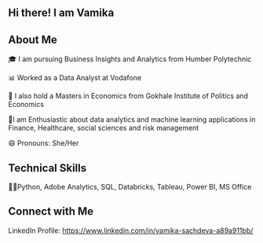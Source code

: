 ## Hi there! I am Vamika

## About Me
🎓 I am pursuing Business Insights and Analytics from Humber Polytechnic

📊 Worked as a Data Analyst at Vodafone

🔭 I also hold a Masters in Economics from Gokhale Institute of Politics and Economics

🌱I am Enthusiastic about data analytics and machine learning applications in Finance, Healthcare, social sciences and risk management

😄 Pronouns: She/Her

## Technical Skills 
👩‍💻Python, Adobe Analytics, SQL, Databricks, Tableau, Power BI, MS Office

## Connect with Me 
LinkedIn Profile: https://www.linkedin.com/in/vamika-sachdeva-a89a911bb/

